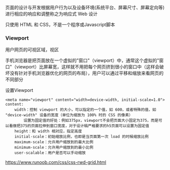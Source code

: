 页面的设计与开发根据用户行为以及设备环境(系统平台、屏幕尺寸、屏幕定向等)进行相应的响应和调整称之为响应式 Web 设计

只使用 HTML 和 CSS，不是一个程序或Javascript脚本

### Viewport

用户网页的可视区域，视区

手机浏览器是把页面放在一个虚拟的"窗口"（viewport）中，通常这个虚拟的"窗口"（viewport）比屏幕宽，这样就不用把每个网页挤到很小的窗口中（这样会破坏没有针对手机浏览器优化的网页的布局），用户可以通过平移和缩放来看网页的不同部分

设置Viewport

```
<meta name="viewport" content="width=device-width, initial-scale=1.0">
content:
	width：控制 viewport 的大小，可以指定的一个值，如 600，或者特殊的值，如 "device-width" 设备的宽度（单位为缩放为 100% 时的 CSS 的像素）
		设置为固定值的好处：例如375px，viewport不会把页面大小固定为375，而是可以看做把375的页面拉伸到窗口宽度，对于设计稿严格要求的h5页面可以设置为固定值
	height：和 width 相对应，指定高度
	initial-scale：初始缩放比例，也即是当页面第一次 load 的时候缩放比例
	maximum-scale：允许用户缩放到的最大比例
	minimum-scale：允许用户缩放到的最小比例
	user-scalable：用户是否可以手动缩放
```

https://www.runoob.com/css/css-rwd-grid.html